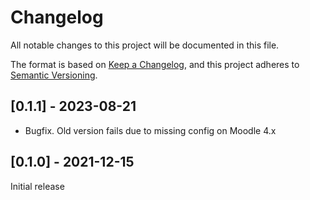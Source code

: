 # Changelog

All notable changes to this project will be documented in this file.

The format is based on
[Keep a Changelog](https://keepachangelog.com/en/1.0.0/),
and this project adheres to [Semantic Versioning](https://semver.org).

## [0.1.1] - 2023-08-21

- Bugfix.  Old version fails due to missing config on Moodle 4.x

## [0.1.0] - 2021-12-15

Initial release
